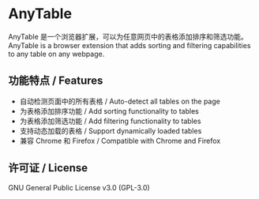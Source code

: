 # AnyTable

AnyTable 是一个浏览器扩展，可以为任意网页中的表格添加排序和筛选功能。
AnyTable is a browser extension that adds sorting and filtering capabilities to any table on any webpage.

## 功能特点 / Features

- 自动检测页面中的所有表格 / Auto-detect all tables on the page
- 为表格添加排序功能 / Add sorting functionality to tables
- 为表格添加筛选功能 / Add filtering functionality to tables
- 支持动态加载的表格 / Support dynamically loaded tables
- 兼容 Chrome 和 Firefox / Compatible with Chrome and Firefox

## 许可证 / License

GNU General Public License v3.0 (GPL-3.0) 
